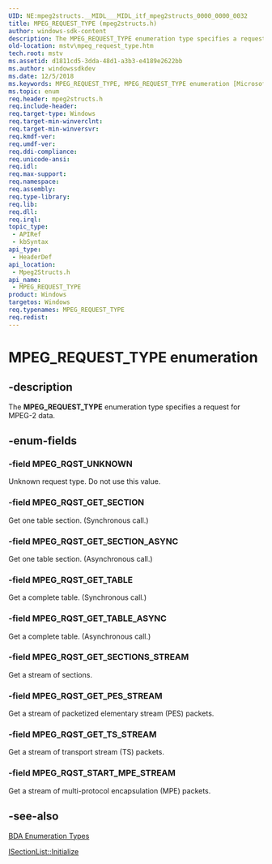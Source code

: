 ```yaml
---
UID: NE:mpeg2structs.__MIDL___MIDL_itf_mpeg2structs_0000_0000_0032
title: MPEG_REQUEST_TYPE (mpeg2structs.h)
author: windows-sdk-content
description: The MPEG_REQUEST_TYPE enumeration type specifies a request for MPEG-2 data.
old-location: mstv\mpeg_request_type.htm
tech.root: mstv
ms.assetid: d1811cd5-3dda-48d1-a3b3-e4189e2622bb
ms.author: windowssdkdev
ms.date: 12/5/2018
ms.keywords: MPEG_REQUEST_TYPE, MPEG_REQUEST_TYPE enumeration [Microsoft TV Technologies], MPEG_RQST_GET_PES_STREAM, MPEG_RQST_GET_SECTION, MPEG_RQST_GET_SECTIONS_STREAM, MPEG_RQST_GET_SECTION_ASYNC, MPEG_RQST_GET_TABLE, MPEG_RQST_GET_TABLE_ASYNC, MPEG_RQST_GET_TS_STREAM, MPEG_RQST_START_MPE_STREAM, MPEG_RQST_UNKNOWN, mpeg2structs/MPEG_REQUEST_TYPE, mpeg2structs/MPEG_RQST_GET_PES_STREAM, mpeg2structs/MPEG_RQST_GET_SECTION, mpeg2structs/MPEG_RQST_GET_SECTIONS_STREAM, mpeg2structs/MPEG_RQST_GET_SECTION_ASYNC, mpeg2structs/MPEG_RQST_GET_TABLE, mpeg2structs/MPEG_RQST_GET_TABLE_ASYNC, mpeg2structs/MPEG_RQST_GET_TS_STREAM, mpeg2structs/MPEG_RQST_START_MPE_STREAM, mpeg2structs/MPEG_RQST_UNKNOWN, mstv.mpeg_request_type
ms.topic: enum
req.header: mpeg2structs.h
req.include-header: 
req.target-type: Windows
req.target-min-winverclnt: 
req.target-min-winversvr: 
req.kmdf-ver: 
req.umdf-ver: 
req.ddi-compliance: 
req.unicode-ansi: 
req.idl: 
req.max-support: 
req.namespace: 
req.assembly: 
req.type-library: 
req.lib: 
req.dll: 
req.irql: 
topic_type:
 - APIRef
 - kbSyntax
api_type:
 - HeaderDef
api_location:
 - Mpeg2Structs.h
api_name:
 - MPEG_REQUEST_TYPE
product: Windows
targetos: Windows
req.typenames: MPEG_REQUEST_TYPE
req.redist: 
---
```


# MPEG_REQUEST_TYPE enumeration


## -description



The <b>MPEG_REQUEST_TYPE</b> enumeration type specifies a request for MPEG-2 data.




## -enum-fields




### -field MPEG_RQST_UNKNOWN

Unknown request type. Do not use this value.


### -field MPEG_RQST_GET_SECTION

Get one table section. (Synchronous call.)


### -field MPEG_RQST_GET_SECTION_ASYNC

Get one table section. (Asynchronous call.)


### -field MPEG_RQST_GET_TABLE

Get a complete table. (Synchronous call.)


### -field MPEG_RQST_GET_TABLE_ASYNC

Get a complete table. (Asynchronous call.)


### -field MPEG_RQST_GET_SECTIONS_STREAM

Get a stream of sections.


### -field MPEG_RQST_GET_PES_STREAM

Get a stream of packetized elementary stream (PES) packets.


### -field MPEG_RQST_GET_TS_STREAM

Get a stream of transport stream (TS) packets.


### -field MPEG_RQST_START_MPE_STREAM

Get a stream of multi-protocol encapsulation (MPE) packets.


## -see-also




<a href="https://msdn.microsoft.com/13183e2a-6fbb-422c-b93c-53c12cb27423">BDA Enumeration Types</a>



<a href="https://msdn.microsoft.com/196abb62-97f6-4961-b843-895ae35fedc4">ISectionList::Initialize</a>
 

 

